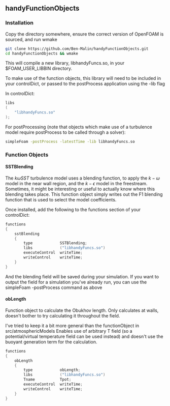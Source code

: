 ## handyFunctionObjects

### Installation
Copy the directory somewhere, ensure the correct version of OpenFOAM is sourced, and run wmake

``` bash
git clone https://github.com/Ben-Malin/handyFunctionObjects.git
cd handyFunctionObjects && wmake
```

This will compile a new library, libhandyFuncs.so, in your $FOAM_USER_LIBBIN directory.

To make use of the function objects, this library will need to be included in your controlDict, or passed to the postProcess application using the -lib flag

In controlDict:
``` c++
libs
(
    "libhandyFuncs.so"
);
```

For postProcessing (note that objects which make use of a turbulence model require postProcess to be called through a solver):
```bash
simpleFoam -postProcess -latestTime -lib libhandyFuncs.so
```

### Function Objects
#### SSTBlending

The $k\omega SST$ turbulence model uses a blending function, to apply the $k-\omega$ model in the near wall region, and the $k-\epsilon$ model in the freestream.  
Sometimes, it might be interesting or useful to actually know where this blending takes place.
This function object simply writes out the F1 blending function that is used to select the model coefficients.

Once installed, add the following to the functions section of your controlDict:

```c++
functions
{
    sstBlending
    {
        type            SSTBlending;
        libs            ("libhandyFuncs.so")
        executeControl  writeTime;
        writeControl    writeTime;
    }
}
```

And the blending field will be saved during your simulation.
If you want to output the field for a simulation you've already run, you can use the simpleFoam -postProcess command as above

#### obLength

Function object to calculate the Obukhov length.
Only calculates at walls, doesn't bother to try calculating it throughout the field.

I've tried to keep it a bit more general than the functionObject in src/atmosphericModels
Enables use of arbitrary T field (so a potential/virtual temperature field can be used instead) and doesn't use the buoyant generation term for the calculation.

```c++
functions
{
    obLength
    {
        type            obLength;
        libs            ("libhandyFuncs.so")
        Tname           Tpot;
        executeControl  writeTime;
        writeControl    writeTime;
    }
}
```
